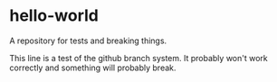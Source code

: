 # hello-world
A repository for tests and breaking things.


This line is a test of the github branch system. It probably won't work correctly and something will probably break.
